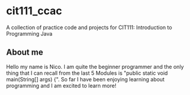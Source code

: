 # cit111_ccac
A collection of practice code and projects for CIT111: Introduction to Programming Java

## About me
Hello my name is Nico.  I am quite the beginner programmer and the only thing that I can recall from the last 5 Modules is "public static void main(String[] args) {".  So far I have been enjoying learning about programming and I am excited to learn more!
